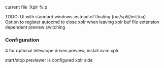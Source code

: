 current file
:Xplr %:p


TODO:
UI with standard windows instead of floating (nui/split/init.lua)
Option to register autocmd to close xplr when leaving xplr buf
file extension dependent preview switching


### Configuration


4 for optional telescope driven preview, install nvim.xplr 

start/stop previewer is configured xplr side
